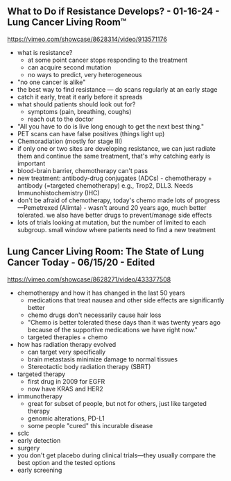 ## What to Do if Resistance Develops? - 01-16-24 - Lung Cancer Living Room™
https://vimeo.com/showcase/8628314/video/913571176

* what is resistance?
    * at some point cancer stops responding to the treatment
    * can acquire second mutation
    * no ways to predict, very heterogeneous
* "no one cancer is alike"
* the best way to find resistance — do scans regularly at an early stage
* catch it early, treat it early before it spreads
* what should patients should look out for?
    * symptoms (pain, breathing, coughs)
    * reach out to the doctor
* "All you have to do is live long enough to get the next best thing."
* PET scans can have false positives (things light up)
* Chemoradiation (mostly for stage III)
* if only one or two sites are developing resistance, we can just radiate them and continue the same treatment, that's why catching early is important
* blood-brain barrier, chemotherapy can't pass
* new treatment: antibody-drug conjugates (ADCs) - chemotherapy + antibody (=targeted chemotherapy) e.g., Trop2, DLL3. Needs Immunohistochemistry (IHC)
* don't be afraid of chemotherapy, today's chemo made lots of progress—Pemetrexed (Alimta) - wasn't around 20 years ago, much better tolerated. we also have better drugs to prevent/manage side effects
* lots of trials looking at mutation, but the number of limited to each subgroup. small window where patients need to find a new treatment

## Lung Cancer Living Room: The State of Lung Cancer Today - 06/15/20 - Edited
https://vimeo.com/showcase/8628271/video/433377508

* chemotherapy and how it has changed in the last 50 years
    * medications that treat nausea and other side effects are significantly better
    * chemo drugs don't necessarily cause hair loss
    * "Chemo is better tolerated these days than it was twenty years ago because of the supportive medications we have right now."
    * targeted therapies + chemo
* how has radiation therapy evolved
    * can target very specifically
    * brain metastasis minimize damage to normal tissues
    * Stereotactic body radiation therapy (SBRT)
* targeted therapy
    * first drug in 2009 for EGFR
    * now have KRAS and HER2
* immunotherapy
    * great for subset of people, but not for others, just like targeted therapy
    * genomic alterations, PD-L1
    * some people "cured" this incurable disease
* sclc
* early detection
* surgery
* you don't get placebo during clinical trials—they usually compare the best option and the tested options
* early screening
